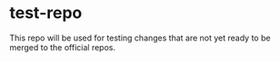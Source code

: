 # test-repo

This repo will be used for testing changes that are not yet ready to be merged to the official repos.
